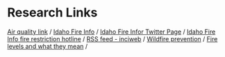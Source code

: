 # Research Links


[Air quality link](https://airnow.gov/) / 
[Idaho Fire Info](http://www.idahofireinfo.com/search/label/Eastern) / 
[Idaho Fire Infor Twitter Page](https://twitter.com/Idahofireinfo/lists/idaho-fire-information) /
[Idaho Fire Info fire restriction hotline](1-844-433-4737) / 
[RSS feed - inciweb](https://inciweb.nwcg.gov/feeds/rss/articles/incident/3874/) /
[Wildfire prevention](http://www.redcross.org/get-help/how-to-prepare-for-emergencies/types-of-emergencies/wildfire/how-to-prevent-wildfires) /
[Fire levels and what they mean](https://www.fs.usda.gov/detail/inyo/home/?cid=stelprdb5173311) /
